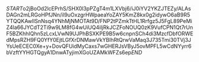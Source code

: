$START$o2jBoOd2lcEPrhS/SHX0l3pPZgT4m1LXVbj6/iJ0iYV2YKZJTEZy/ALAsDAGn2mLRGoHPfJNn/il9uOxzgrHWpaeaYoZAY5KmZ8kx0g2idywO6aB9R5YTQQKAwIlSnNsq4YNhMjNMOTAt9D/FNP2tPZmkTtHL1Rrfgz5J5FgL89PeMiZ4la66JYCdT2Ti9w9LM8fG4wUiUQ4iIjRkJCZFoNOUQ0zK9VufCPN1Qt7rUnF5BZKhhIQhn5zLcxLVwN9UJPhBSXKPE9B5w6cnpnSCh4di3MzcfDbfORWEdMpsRZH9FQ0YfY0EjtLGfXrDNMawVkYBlhRtQrwVaMaq3J735Tmi30TVj3JYsUeECEC0Xe+y+DovQFUidMyCaxs7wGHERJsVByJ5ovMPFL5wCdNYyrr6bVzftYYHGTQgyA1DnwATyjimXGoUZAMkWFZs6ep$END$